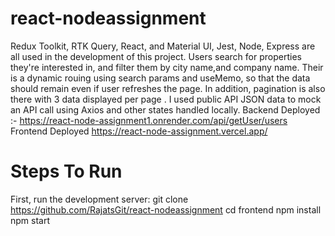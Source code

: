 # react-nodeassignment
Redux Toolkit, RTK Query, React, and Material UI, Jest, Node, Express are all used in the development of this project. Users search for properties they're interested in, and filter them by city name,and company name. Their is a dynamic rouing using search params and useMemo, so that the data should remain even if user refreshes the page. In addition, pagination is also there with 3 data displayed per page . I used public API JSON data to mock an API call using Axios and other states handled locally.
Backend Deployed :- https://react-node-assignment1.onrender.com/api/getUser/users
Frontend Deployed https://react-node-assignment.vercel.app/

# Steps To Run
First, run the development server:
git clone https://github.com/RajatsGit/react-nodeassignment
cd frontend
npm install
npm start
